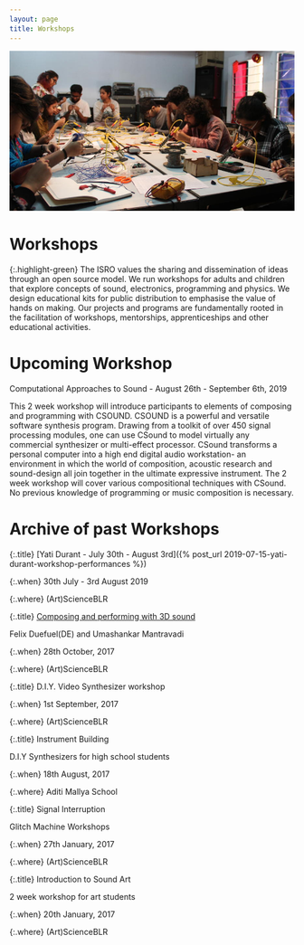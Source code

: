 ```yaml
---
layout: page
title: Workshops
---
```


![Physical Computing Workshop](/assets/img/workshop.jpg)

# Workshops

{:.highlight-green}
The ISRO values the sharing and dissemination of ideas through an open source model. We run workshops for adults and children that explore concepts of sound, electronics, programming and physics. We design educational kits for public distribution to emphasise the value of hands on making. Our projects and programs are fundamentally rooted in the facilitation of workshops, mentorships, apprenticeships and other educational activities.

# Upcoming Workshop

Computational Approaches to Sound - August 26th - September 6th, 2019

This 2 week workshop will introduce participants to elements of composing and programming with CSOUND. CSOUND is a powerful and versatile software synthesis program. Drawing from a toolkit of over 450 signal processing modules, one can use CSound to model virtually any commercial synthesizer or multi-effect processor. CSound transforms a personal computer into a high end digital audio workstation- an environment in which the world of composition, acoustic research and sound-design all join together in the ultimate expressive instrument. The 2 week workshop will cover various compositional techniques with CSound. No previous knowledge of programming or music composition is necessary.

# Archive of past Workshops 

{:.title}
[Yati Durant - July 30th - August 3rd]({% post_url 2019-07-15-yati-durant-workshop-performances %})

{:.when}
30th July - 3rd August 2019

{:.where}
(Art)ScienceBLR

{:.title}
[Composing and performing with 3D sound](/3dsoundworkshop.html)

Felix Duefuel(DE) and Umashankar Mantravadi

{:.when}
28th October, 2017

{:.where}
(Art)ScienceBLR


{:.title}
D.I.Y. Video Synthesizer workshop

{:.when}
1st September, 2017

{:.where}
(Art)ScienceBLR


{:.title}
Instrument Building

D.I.Y Synthesizers for high school students

{:.when}
18th August, 2017

{:.where}
Aditi Mallya School


{:.title}
Signal Interruption

Glitch Machine Workshops

{:.when}
27th January, 2017

{:.where}
(Art)ScienceBLR


{:.title}
Introduction to Sound Art

2 week workshop for art students

{:.when}
20th January, 2017

{:.where}
(Art)ScienceBLR


